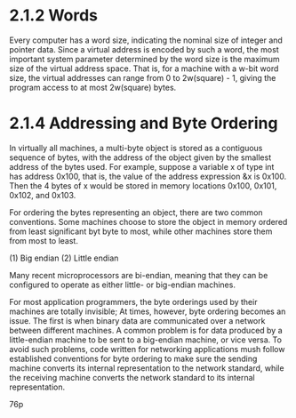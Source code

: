 # 2.1.2 Words

Every computer has a word size, indicating the nominal size of integer and pointer data. Since a virtual address is encoded by such a word, the most important system parameter determined by the word size is the maximum size of the virtual address space. That is, for a machine with a w-bit word size, the virtual addresses can range from 0 to 2w(square) - 1, giving the program access to at most 2w(square) bytes.


# 2.1.4 Addressing and Byte Ordering

In virtually all machines, a multi-byte object is stored as a contiguous sequence of bytes, with the address of the object given by the smallest address of the bytes used. For example, suppose a variable x of type int has address 0x100, that is, the value of the address expression &x is 0x100. Then the 4 bytes of x would be stored in memory locations 0x100, 0x101, 0x102, and 0x103.

For ordering the bytes representing an object, there are two common conventions. 
Some machines choose to store the object in memory ordered from least significant byt byte to most, while other machines store them from most to least.

(1) Big endian
(2) Little endian

Many recent microprocessors are bi-endian, meaning that they can be configured to operate as  either little- or big-endian machines.

For most application programmers, the byte orderings used by their machines are totally invisible; At times, however, byte ordering becomes an issue. The first is when binary data are communicated over a network between different machines. A common problem is for data produced by a little-endian machine to be sent to a big-endian machine, or vice versa. To avoid such problems, code written for networking applications mush follow established conventions for byte ordering to make sure the sending machine converts its internal representation to the network standard, while the receiving machine converts the network standard to its internal representation.


76p